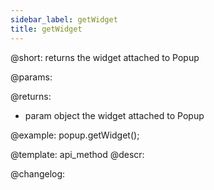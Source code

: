 ```yaml
---
sidebar_label: getWidget
title: getWidget
---          
```


@short: returns the widget attached to Popup


@params:


@returns:
- param	object      the widget attached to Popup


@example:
popup.getWidget();  


@template: api_method
@descr:





@changelog:


